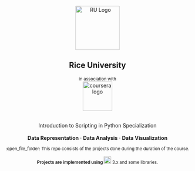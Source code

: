 <p align="center">
 <a href="#"><img src='https://i.imgur.com/gnEDYKD.png' alt='RU Logo' width=120></a>
 <h2 align="center">Rice University</h2>
 <div align='center'>
  <sub>in association with</sub>
  <br/>
  <a href="#"><img src='https://i.imgur.com/jTAC0TH.png' alt='coursera logo' width=80></a>
 </div>
 <br/>
 <p align="center">
  Introduction to Scripting in Python Specialization
  <br/>
  <br/>
  <b>Data Representation</b>
  ·
  <b>Data Analysis</b>
  ·
  <b>Data Visualization</b>
 </p>
</p>

<div align="center">
  <sub>:open_file_folder: This repo consists of the projects done during the duration of the course.</sub> 
</div>

<p align="center">
 <sub><b>Projects are implemented using <a href="#"><img src='https://i.imgur.com/QbZcwbk.png' alt='python logo' width=20></a> </b> 3.x and some libraries.</sub>
</p>
